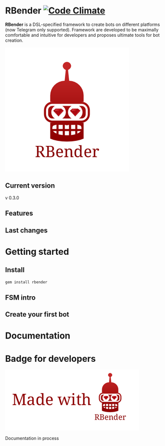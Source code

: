 # RBender [![Code Climate](https://codeclimate.com/github/art2rik/rbender/badges/gpa.svg)](https://codeclimate.com/github/art2rik/rbender)
**RBender** is a DSL-specified framework to create bots on different platforms (now Telegram only supported). Framework are developed to be maximally comfortable and intuitive for developers and proposes ultimate tools for bot creation.

![](https://github.com/art2rik/rbender/blob/master/img/rbender.png "Logo")
## Current version
v 0.3.0

## Features

## Last changes

# Getting started

## Install
```bash
gem install rbender
```
## FSM intro

## Create your first bot

# Documentation

# Badge for developers
![](https://github.com/art2rik/rbender/blob/master/img/madewithrbender.png "Stamp")

Documentation in process
